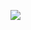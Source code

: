 <img src="https://res.cloudinary.com/dynprvsfg/image/upload/v1728092717/npuwjusqiqbvgjzldusa.png"><img/>

